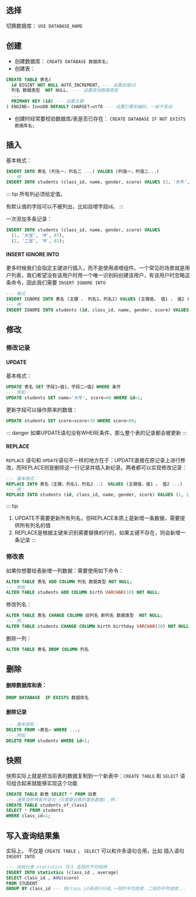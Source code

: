 
## 选择

切换数据库： `USE DATABASE_NAME`

## 创建

-   创建数据库： `CREATE DATABASE 数据库名;`
-   创建表： 
```sql
CREATE TABLE 表名(
  id BIGINT NOT NULL AUTO_INCREMENT, --- 设置自增id
  列名 数据类型  NOT NULL， --- 设置其他数据类型
  ...
  PRIMARY KEY (id) --- 设置主键 
) ENGINE= InnoDB DEFAULT CHARSET=utf8 --- 设置引擎和编码，一般不变动
```
-   创建时经常要校验数据库/表是否已存在： `CREATE DATABASE IF NOT EXISTS 数据库名;`

## 插入

基本格式：

```sql
INSERT INTO 表名 (列名一，列名二 ...) VALUES (列值一，列值二...)
--- 例
INSERT INTO students (class_id, name, gender, score) VALUES (2, '大牛', 'M', 80);
```

::: tip
所有列必须给定值。

有默认值的字段可以不被列出，比如自增字段id。
:::

一次添加多条记录：

```sql
INSERT INTO students (class_id, name, gender, score) VALUES
  (1, '大宝', 'M', 87),
  (2, '二宝', 'M', 81);
```

#### INSERT IGNORE INTO

更多时候我们会指定主键进行插入，而不是使用递增组件。一个常见的场景就是用户列表，我们希望没有该用户时用一个唯一识别码创建该用户，有该用户时忽略这条命令，因此我们需要 `INSERT IGNORE INTO`

```sql
--- 格式
INSERT IGNORE INTO 表名 (主键 ， 列名1，列名2) VALUES (主键值， 值1 ， 值2 )
--- 例
INSERT IGNORE INTO students (id, class_id, name, gender, score) VALUES (1, 1, '小明', 'F', 99); --- 若id=1的记录不存在，INSERT语句将插入新记录，否则不执行
```

## 修改

### 修改记录

#### UPDATE

基本格式：

```sql
UPDATE 表名 SET 字段1=值1，字段二=值2 WHERE 条件 
--- 例如：
UPDATE students SET name='大牛', score=66 WHERE id=1;
```

更新字段可以操作原来的数值：

```sql
UPDATE students SET score=score+10 WHERE score<80;
```

::: danger
如果UPDATE语句没有WHERE条件，那么整个表的记录都会被更新
:::


#### REPLACE

`REPLACE` 语句和 `UPDATE`语句不一样的地方在于：UPDATE直接在原记录上进行修改，而REPLACE则是删除这一行记录并插入新纪录。两者都可以实现修改记录：

```sql
--- 基本格式：
REPLACE INTO 表名（主键，列名1，列名2...） VALUES (主键值，值1 ， 值2 ...)
--- 例：
REPLACE INTO students (id, class_id, name, gender, score) VALUES (1, 1, '小明', 'F', 99);
```

::: tip
1.  UPDATE不需要更新所有列名，但REPLACE本质上是新增一条数据，需要提供所有列名的值
2.  REPLACE是根据主键来识别需要替换的行的，如果主键不存在，则会新增一条记录
:::


### 修改表

如果你想要给表新增一列数据：需要使用如下命令：

```sql
ALTER TABLE 表名 ADD COLUMN 列名 数据类型 NOT NULL;
--- 例如
ALTER TABLE students ADD COLUMN birth VARCHAR(10) NOT NULL;
```

修改列名：

```sql
ALTER TABLE 表名 CHANGE COLUMN 旧列名 新列名 数据类型  NOT NULL;
--- 例：
ALTER TABLE students CHANGE COLUMN birth birthday VARCHAR(20) NOT NULL;
```

删除一列：

```sql
ALTER TABLE 表名 DROP COLUMN 列名
```

## 删除

#### 删除数据库和表：

```SQL
DROP DATABASE  IF EXISTS 数据库名
```

#### 删除记录

```SQL
--- 基本结构：
DELETE FROM <表名> WHERE ...;
--- 例如
DELETE FROM students WHERE id=1;
```

## 快照

快照实际上就是把当前表的数据复制到一个新表中：`CREATE TABLE` 和 `SELECT` 语句组合起来就能够实现这个功能

```sql
CREATE TABLE 新表 SELECT * FROM 旧表
--- 通常会附带条件语句（只需要旧表的某些数据）,例：
CREATE TABLE students_of_class1 
SELECT * FROM students 
WHERE class_id=1;
```

## 写入查询结果集

实际上， 不仅是 `CREATE TABLE` ， `SELECT` 可以和许多语句合用，比如 插入语句 `INSERT INTO` 

```sql
--- 向统计表 statistics 写入 各班的平均成绩
INSERT INTO statistics (class_id , average) 
SELECT class_id , AVG(score) 
FROM STUDENT
GROUP BY class_id --- 按class_id来进行分组,一班的平均成绩，二班的平均成绩...
```

